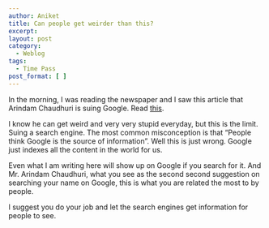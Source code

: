 ```yaml
---
author: Aniket
title: Can people get weirder than this?
excerpt:
layout: post
category:
  - Weblog
tags:
  - Time Pass
post_format: [ ]
---
```

In the morning, I was reading the newspaper and I saw this article that Arindam Chaudhuri is suing Google. Read [this][1].

I know he can get weird and very very stupid everyday, but this is the limit. Suing a search engine. The most common misconception is that “People think Google is the source of information”. Well this is just wrong. Google just indexes all the content in the world for us.

Even what I am writing here will show up on Google if you search for it. And Mr. Arindam Chaudhuri, what you see as the second second suggestion on searching your name on Google, this is what you are related the most to by people.

I suggest you do your job and let the search engines get information for people to see.

 [1]: http://www.hindustantimes.com/Shooting-the-messenger-eh/Article1-712852.aspx